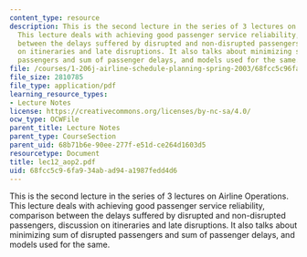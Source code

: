 ```yaml
---
content_type: resource
description: This is the second lecture in the series of 3 lectures on Airline Operations.
  This lecture deals with achieving good passenger service reliability, comparison
  between the delays suffered by disrupted and non-disrupted passengers, discussion
  on itineraries and late disruptions. It also talks about minimizing sum of disrupted
  passengers and sum of passenger delays, and models used for the same.
file: /courses/1-206j-airline-schedule-planning-spring-2003/68fcc5c96fa934abad94a1987fedd4d6_lec12_aop2.pdf
file_size: 2810785
file_type: application/pdf
learning_resource_types:
- Lecture Notes
license: https://creativecommons.org/licenses/by-nc-sa/4.0/
ocw_type: OCWFile
parent_title: Lecture Notes
parent_type: CourseSection
parent_uid: 68b71b6e-90ee-277f-e51d-ce264d1603d5
resourcetype: Document
title: lec12_aop2.pdf
uid: 68fcc5c9-6fa9-34ab-ad94-a1987fedd4d6
---
```

This is the second lecture in the series of 3 lectures on Airline Operations. This lecture deals with achieving good passenger service reliability, comparison between the delays suffered by disrupted and non-disrupted passengers, discussion on itineraries and late disruptions. It also talks about minimizing sum of disrupted passengers and sum of passenger delays, and models used for the same.